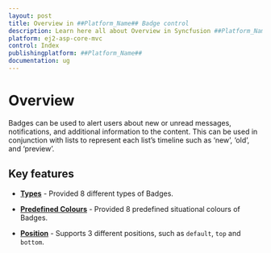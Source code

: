 ```yaml
---
layout: post
title: Overview in ##Platform_Name## Badge control
description: Learn here all about Overview in Syncfusion ##Platform_Name## Badge control of Syncfusion Essential JS 2 and more.
platform: ej2-asp-core-mvc
control: Index
publishingplatform: ##Platform_Name##
documentation: ug
---
```


# Overview

Badges can be used to alert users about new or unread messages, notifications, and additional information to the content. This can be used in conjunction with lists to represent each list’s timeline such as ‘new’, ‘old’, and ‘preview’.

## Key features

* **[Types](/badge/types/)** - Provided 8 different types of Badges.

* **[Predefined Colours](/badge/types/#badge-styles)** - Provided 8 predefined situational colours of Badges.

* **[Position](/badge/types/#position)** - Supports 3 different positions, such as `default`, `top` and `bottom`.